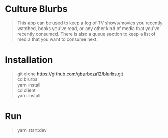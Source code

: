 # Culture Blurbs
> This app can be used to keep a log of TV shows/movies you recently watched, 
books you've read, or any other kind of media that you've recently consumed. There is also a queue section to keep a list
of media that you want to consume next. 

# Installation
> git clone https://github.com/gbarboza12/blurbs.git <br />
> cd blurbs<br />
> yarn install<br />
> cd client<br />
> yarn install<br />

# Run
> yarn start:dev
